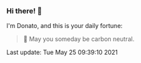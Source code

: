 ### Hi there! 👋 

I'm Donato, and this is your daily fortune:

> 🥠 May you someday be carbon neutral.

Last update: Tue May 25 09:39:10 2021